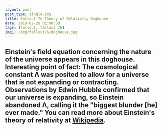 ```yaml
---
layout: post
post_type: single-img
title: Fallout 76 Theory of Relativity Doghouse
date: 2019-02-28 01:00:00
tags: [fallout, fallout 76]
img1: /img/fallout76/doghouse.jpg
---
```

## Einstein's field equation concerning the nature of the universe appears in this doghouse. Interesting point of fact: The cosmological constant Λ was posited to allow for a universe that is not expanding or contracting. Observations by Edwin Hubble confirmed that our universe is expanding, so Einstein abandoned Λ, calling it the "biggest blunder [he] ever made." You can read more about Einstein's theory of relativity at [Wikipedia](https://en.m.wikipedia.org/wiki/Einstein_field_equations).
